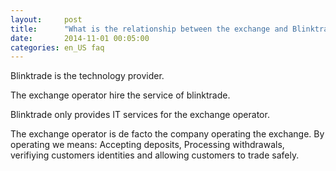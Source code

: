 ```yaml
---
layout:     post
title:      "What is the relationship between the exchange and Blinktrade? "
date:       2014-11-01 00:05:00
categories: en_US faq
---
```


Blinktrade is the technology provider.

The exchange operator hire the service of blinktrade.

Blinktrade only provides IT services for the exchange operator.

The exchange operator is de facto the company operating the exchange. By operating we means: Accepting deposits, Processing withdrawals, verifiying customers identities and allowing customers to trade safely.
